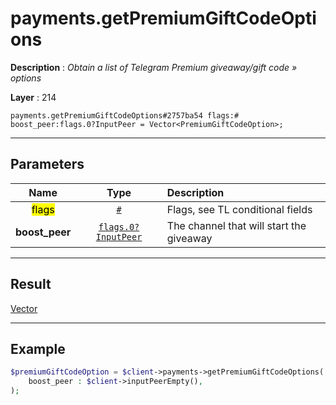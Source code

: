 # payments.getPremiumGiftCodeOptions

**Description** : *Obtain a list of Telegram Premium giveaway/gift code &raquo; options*

**Layer** : 214

```tl
payments.getPremiumGiftCodeOptions#2757ba54 flags:# boost_peer:flags.0?InputPeer = Vector<PremiumGiftCodeOption>;
```

---

## Parameters

| Name | Type | Description |
| :---: | :---: | :--- |
| <mark>flags</mark> | [`#`](type/#) | Flags, see TL conditional fields |
| **boost_peer** | [`flags.0?InputPeer`](type/InputPeer) | The channel that will start the giveaway |

---

## Result

[Vector<PremiumGiftCodeOption>](type/PremiumGiftCodeOption)

---

## Example

```php
$premiumGiftCodeOption = $client->payments->getPremiumGiftCodeOptions(
	boost_peer : $client->inputPeerEmpty(),
);
```